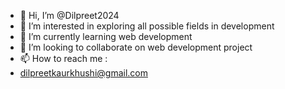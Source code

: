 - 👋 Hi, I’m @Dilpreet2024
- 👀 I’m interested in exploring all possible fields in development
- 🌱 I’m currently learning web development
- 💞️ I’m looking to collaborate on web development project
- 📫 How to reach me :
- dilpreetkaurkhushi@gmail.com

<!---
Dilpreet2024/Dilpreet2024 is a ✨ special ✨ repository because its `README.md` (this file) appears on your GitHub profile.
You can click the Preview link to take a look at your changes.
--->
